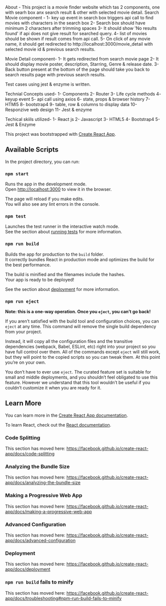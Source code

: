 About - 
This project is a movie finder website which tas 2 components, one with searh box anx search result & other with selected movie detail.
Search Movie component - 
		1- key up event in search box triggers api call to find movies with characters in the search box
		2- Search box should have minimum 2 characters after trimming spaces
		3- It should show 'No results found' if api does not give result for searched query.
		4- list of movies should be shown if result comes from api call.
		5- On click of any movie name, it should get redirected to http://localhost:3000/movie_detail with selected movie id & previous search results.

Movie Detail component-
		1- It gets redirected from search movie page
		2- It should display movie poster, description, Starring, Genre & release date.
		3- Back button present at the bottom of the page should take you back to search results page with previous search results.

Test cases using jest & enzyme is written.

Technial Concepts used-
		1- Components
		2- Router
		3- Life cycle methods
		4- keyup event
		5- api call using axios
		6- state, props & browser history
		7- HTMl5
		8- bootstrap4
		9- table, row & columns to display data
		10- Responzive web design
		11- Jest & enzyme

Techical skiils utilized- 
		1- React js
		2- Javascript
		3- HTML5
		4- Bootstrap4
		5- Jest & Enzyme

This project was bootstrapped with [Create React App](https://github.com/facebook/create-react-app).

## Available Scripts

In the project directory, you can run:

### `npm start`

Runs the app in the development mode.<br />
Open [http://localhost:3000](http://localhost:3000) to view it in the browser.

The page will reload if you make edits.<br />
You will also see any lint errors in the console.

### `npm test`

Launches the test runner in the interactive watch mode.<br />
See the section about [running tests](https://facebook.github.io/create-react-app/docs/running-tests) for more information.

### `npm run build`

Builds the app for production to the `build` folder.<br />
It correctly bundles React in production mode and optimizes the build for the best performance.

The build is minified and the filenames include the hashes.<br />
Your app is ready to be deployed!

See the section about [deployment](https://facebook.github.io/create-react-app/docs/deployment) for more information.

### `npm run eject`

**Note: this is a one-way operation. Once you `eject`, you can’t go back!**

If you aren’t satisfied with the build tool and configuration choices, you can `eject` at any time. This command will remove the single build dependency from your project.

Instead, it will copy all the configuration files and the transitive dependencies (webpack, Babel, ESLint, etc) right into your project so you have full control over them. All of the commands except `eject` will still work, but they will point to the copied scripts so you can tweak them. At this point you’re on your own.

You don’t have to ever use `eject`. The curated feature set is suitable for small and middle deployments, and you shouldn’t feel obligated to use this feature. However we understand that this tool wouldn’t be useful if you couldn’t customize it when you are ready for it.

## Learn More

You can learn more in the [Create React App documentation](https://facebook.github.io/create-react-app/docs/getting-started).

To learn React, check out the [React documentation](https://reactjs.org/).

### Code Splitting

This section has moved here: https://facebook.github.io/create-react-app/docs/code-splitting

### Analyzing the Bundle Size

This section has moved here: https://facebook.github.io/create-react-app/docs/analyzing-the-bundle-size

### Making a Progressive Web App

This section has moved here: https://facebook.github.io/create-react-app/docs/making-a-progressive-web-app

### Advanced Configuration

This section has moved here: https://facebook.github.io/create-react-app/docs/advanced-configuration

### Deployment

This section has moved here: https://facebook.github.io/create-react-app/docs/deployment

### `npm run build` fails to minify

This section has moved here: https://facebook.github.io/create-react-app/docs/troubleshooting#npm-run-build-fails-to-minify
